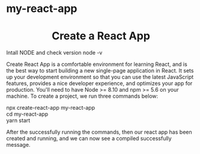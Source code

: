 # my-react-app

<h1 align='center'> Create a React App</h1>

Intall NODE and check version
node -v

Create React App is a comfortable environment for learning React, and is the best way to start building a new single-page application in React. It sets up your development environment so that you can use the latest JavaScript features, provides a nice developer experience, and optimizes your app for production. You'll need to have Node >= 8.10 and npm >= 5.6 on your machine. To create a project, we run three commands below:

npx create-react-app my-react-app <br>
cd my-react-app <br>
yarn start <br>

After the successfully running the commands, then our react app has been created and running, and we can now see a compiled successfully message.
